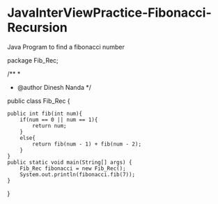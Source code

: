 # JavaInterViewPractice-Fibonacci-Recursion
Java Program to find a fibonacci number

package Fib_Rec;

/**
 *
 * @author  Dinesh Nanda
 */

public class Fib_Rec {
    
    public int fib(int num){
        if(num == 0 || num == 1){
            return num;
        }
        else{
            return fib(num - 1) + fib(num - 2);
        }
    }
    public static void main(String[] args) {
        Fib_Rec fibonacci = new Fib_Rec();
        System.out.println(fibonacci.fib(7));
    }
}

